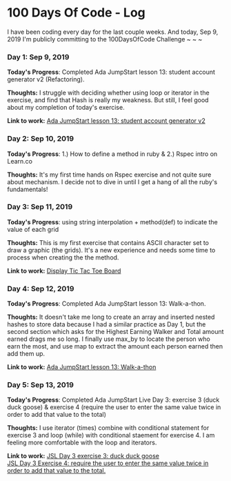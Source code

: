 # 100 Days Of Code - Log

I have been coding every day for the last couple weeks. And today, Sep 9, 2019 I'm publicly committing to the 100DaysOfCode Challenge ~ ~ ~

### Day 1: Sep 9, 2019 

**Today's Progress**: Completed Ada JumpStart lesson 13: student account generator v2 (Refactoring).

**Thoughts:** I struggle with deciding whether using loop or iterator in the exercise, and find that Hash is really my weakness. But still, I feel good about my completion of today's exercise.

**Link to work:** [Ada JumpStart lesson 13: student account generator v2 ](https://repl.it/@syrosalynyu/JS-lesson-13-student-account-generator-v2)


### Day 2: Sep 10, 2019 

**Today's Progress**: 1.) How to define a method in ruby & 2.) Rspec intro on Learn.co

**Thoughts:** It's my first time hands on Rspec exercise and not quite sure about mechanism. I decide not to dive in until I get a hang of all the ruby's fundamentals!


### Day 3: Sep 11, 2019 

**Today's Progress**: using string interpolation + method(def) to indicate the value of each grid

**Thoughts:** This is my first exercise that contains ASCII character set to draw a graphic (the grids). It's a new experience and needs some time to process when creating the the method.

**Link to work:** [Display Tic Tac Toe Board](https://github.com/syrosalynyu/ttt-4-display-board-rb-bootcamp-prep-000/blob/master/lib/display_board.rb)


### Day 4: Sep 12, 2019 

**Today's Progress**: Completed Ada JumpStart lesson 13: Walk-a-thon.

**Thoughts:** It doesn't take me long to create an array and inserted nested hashes to store data because I had a similar practice as Day 1, but the second section which asks for the Highest Earning Walker and Total amount earned drags me so long. I finally use max_by to locate the person who earn the most, and use map to extract the amount each person earned then add them up. 

**Link to work:** [Ada JumpStart lesson 13: Walk-a-thon](https://repl.it/@syrosalynyu/JS-lesson-13-Walk-a-thon)

### Day 5: Sep 13, 2019 

**Today's Progress**: Completed Ada JumpStart Live Day 3: exercise 3 (duck duck goose) & exercise 4 (require the user to enter the same value twice in order to add that value to the total)

**Thoughts:** I use iterator (times) combine with conditional statement for exercise 3 and loop (while) with conditional staement for exercise 4. I am feeling more comfortable with the loop and iterators. 

**Link to work:** 
[JSL Day 3 exercise 3: duck duck goose](https://repl.it/@syrosalynyu/JSL-Day-3-exercise-3)
<br>
[JSL Day 3 Exercise 4: require the user to enter the same value twice in order to add that value to the total.](https://repl.it/@syrosalynyu/JSL-Day-3-Exercise-4)
